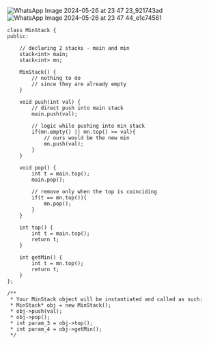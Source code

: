 ​![WhatsApp Image 2024-05-26 at 23 47 23_921743ad](https://github.com/RohithBoppey/leetcode-sol/assets/73538974/db6bbed8-2fd3-41a5-9fbc-cea60ba0511b)
![WhatsApp Image 2024-05-26 at 23 47 44_e1c74561](https://github.com/RohithBoppey/leetcode-sol/assets/73538974/756e55a6-223f-4ed1-afc3-44f13de245fa)

```
class MinStack {
public:
    
    // declaring 2 stacks - main and min
    stack<int> main;
    stack<int> mn;
    
    MinStack() {
        // nothing to do
        // since they are already empty
    }
    
    void push(int val) {
        // direct push into main stack
        main.push(val);
        
        // logic while pushing into min stack
        if(mn.empty() || mn.top() >= val){
            // ours would be the new min
            mn.push(val);
        }
    }
    
    void pop() {
        int t = main.top();
        main.pop();
        
        // remove only when the top is coinciding
        if(t == mn.top()){
            mn.pop();
        }
    }
    
    int top() {
        int t = main.top();
        return t;
    }
    
    int getMin() {
        int t = mn.top();
        return t;
    }
};

/**
 * Your MinStack object will be instantiated and called as such:
 * MinStack* obj = new MinStack();
 * obj->push(val);
 * obj->pop();
 * int param_3 = obj->top();
 * int param_4 = obj->getMin();
 */
```
